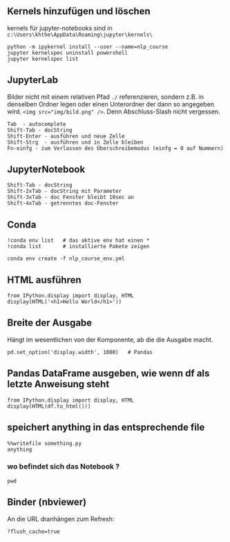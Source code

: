 ## Kernels hinzufügen und löschen

kernels für jupyter-notebooks sind in 
`c:\Users\khthe\AppData\Roaming\jupyter\kernels\`

```
python -m ipykernel install --user --name=nlp_course
jupyter kernelspec uninstall powershell
jupyter kernelspec list

```


## JupyterLab


Bilder nicht mit einem relativen Pfad `./` referenzieren, sondern z.B. in denselben Ordner legen oder einen
Unterordner der dann so angegeben wird. `<img src="img/bild.png" />`. Denn Abschluss-Slash nicht vergessen.

```
Tab  - autocomplete 
Shift-Tab - docString
Shift-Enter - ausführen und neue Zelle
Shift-Strg  - ausführen und in Zelle bleiben
Fn-einfg - zum Verlassen des Überschreibemodus (einfg = 0 auf Nummern)

```

## JupyterNotebook

```
Shift-Tab - docString
Shift-2xTab - docString mit Parameter
Shift-3xTab - doc Fenster bleibt 10sec an
Shift-4xTab - getrenntes doc-Fenster
```

## Conda

```
!conda env list   # das aktive env hat einen *
!conda list       # installierte Pakete zeigen

conda env create -f nlp_course_env.yml

```
## HTML ausführen

```
from IPython.display import display, HTML
display(HTML('<h1>Hello World</h1>'))
```

## Breite der Ausgabe
Hängt im wesentlichen von der Komponente, ab die die Ausgabe macht.

```
pd.set_option('display.width', 1000)   # Pandas

```

## Pandas DataFrame ausgeben, wie wenn df als letzte Anweisung steht
```
from IPython.display import display, HTML
display(HTML(df.to_html()))
```

## speichert anything in das entsprechende file
```
%%writefile something.py
anything

```

### wo befindet sich das Notebook ?
```
pwd
```

## Binder (nbviewer)

An die URL dranhängen zum Refresh:
```
?flush_cache=true   
```